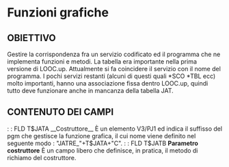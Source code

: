 # Funzioni grafiche
## OBIETTIVO
Gestire la corrispondenza fra un servizio codificato ed il programma che ne implementa funzioni e metodi.
La tabella era importante nella prima versione di LOOC.up. Attualmente si fa coincidere il servizio con il nome del programma. I pochi servizi restanti (alcuni di questi quali *SCO *TBL ecc) molto importanti, hanno una associazione fissa dentro LOOC.up, quindi tutto deve funzionare anche in mancanza della tabella JAT.
## CONTENUTO DEI CAMPI
 :  : FLD T$JATA __Costruttore__
È un elemento V3/PJ1 ed indica il suffisso del pgm che gestisce la funzione grafica, il cui nome viene definito nel seguente modo :  "JATRE_"+T$JATA+"C".
 :  : FLD T$JATB __Parametro costruttore__
È un campo libero che definisce, in pratica, il metodo di richiamo del costruttore.

